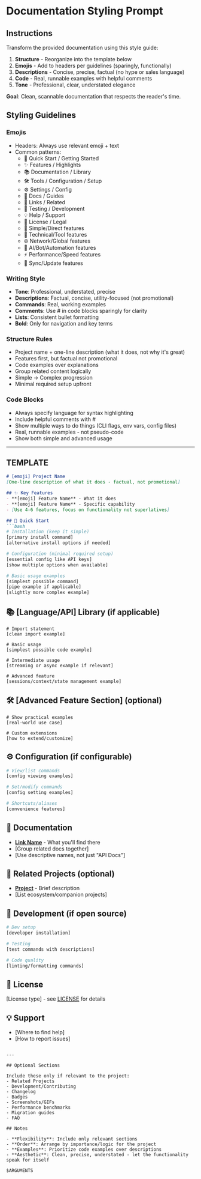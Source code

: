 # Documentation Styling Prompt

## Instructions

Transform the provided documentation using this style guide:

1. **Structure** - Reorganize into the template below
2. **Emojis** - Add to headers per guidelines (sparingly, functionally)
3. **Descriptions** - Concise, precise, factual (no hype or sales language)
4. **Code** - Real, runnable examples with helpful comments
5. **Tone** - Professional, clear, understated elegance

**Goal**: Clean, scannable documentation that respects the reader's time.

## Styling Guidelines

### Emojis
- Headers: Always use relevant emoji + text
- Common patterns:
  - 🚀 Quick Start / Getting Started
  - ✨ Features / Highlights
  - 📚 Documentation / Library
  - 🛠️ Tools / Configuration / Setup
  - ⚙️ Settings / Config
  - 📖 Docs / Guides
  - 🔗 Links / Related
  - 🧪 Testing / Development
  - 💡 Help / Support
  - 📝 License / Legal
  - 🎯 Simple/Direct features
  - 🔧 Technical/Tool features
  - 🌐 Network/Global features
  - 🤖 AI/Bot/Automation features
  - ⚡ Performance/Speed features
  - 🔄 Sync/Update features

### Writing Style
- **Tone**: Professional, understated, precise
- **Descriptions**: Factual, concise, utility-focused (not promotional)
- **Commands**: Real, working examples
- **Comments**: Use # in code blocks sparingly for clarity
- **Lists**: Consistent bullet formatting
- **Bold**: Only for navigation and key terms

### Structure Rules
- Project name + one-line description (what it does, not why it's great)
- Features first, but factual not promotional
- Code examples over explanations
- Group related content logically
- Simple → Complex progression
- Minimal required setup upfront

### Code Blocks
- Always specify language for syntax highlighting
- Include helpful comments with #
- Show multiple ways to do things (CLI flags, env vars, config files)
- Real, runnable examples - not pseudo-code
- Show both simple and advanced usage

---

## TEMPLATE

```markdown
# [emoji] Project Name
[One-line description of what it does - factual, not promotional]

## ✨ Key Features
- **[emoji] Feature Name** - What it does
- **[emoji] Feature Name** - Specific capability
- [Use 4-6 features, focus on functionality not superlatives]

## 🚀 Quick Start
```bash
# Installation (keep it simple)
[primary install command]
[alternative install options if needed]

# Configuration (minimal required setup)
[essential config like API keys]
[show multiple options when available]

# Basic usage examples
[simplest possible command]
[pipe example if applicable]
[slightly more complex example]
```

## 📚 [Language/API] Library (if applicable)
```[language]
# Import statement
[clean import example]

# Basic usage
[simplest possible code example]

# Intermediate usage
[streaming or async example if relevant]

# Advanced feature
[sessions/context/state management example]
```

## 🛠️ [Advanced Feature Section] (optional)
```[language]
# Show practical examples
[real-world use case]

# Custom extensions
[how to extend/customize]
```

## ⚙️ Configuration (if configurable)
```bash
# View/list commands
[config viewing examples]

# Set/modify commands
[config setting examples]

# Shortcuts/aliases
[convenience features]
```

## 📖 Documentation
- **[Link Name](path)** - What you'll find there
- [Group related docs together]
- [Use descriptive names, not just "API Docs"]

## 🔗 Related Projects (optional)
- **[Project](url)** - Brief description
- [List ecosystem/companion projects]

## 🧪 Development (if open source)
```bash
# Dev setup
[developer installation]

# Testing
[test commands with descriptions]

# Code quality
[linting/formatting commands]
```

## 📝 License
[License type] - see [LICENSE](LICENSE) for details

## 💡 Support
- [Where to find help]
- [How to report issues]
```

---

## Optional Sections

Include these only if relevant to the project:
- Related Projects
- Development/Contributing
- Changelog
- Badges
- Screenshots/GIFs
- Performance benchmarks
- Migration guides
- FAQ

## Notes

- **Flexibility**: Include only relevant sections
- **Order**: Arrange by importance/logic for the project
- **Examples**: Prioritize code examples over descriptions
- **Aesthetic**: Clean, precise, understated - let the functionality speak for itself

$ARGUMENTS